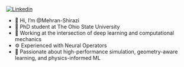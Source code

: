 [![Linkedin](https://img.shields.io/badge/-LinkedIn-blue?style=flat&logo=Linkedin&logoColor=white)](https://www.linkedin.com/in/mehran-shirazi/)

- 👋 Hi, I’m @Mehran-Shirazi
- 🔬 PhD student at The Ohio State University
- 🚀 Working at the intersection of deep learning and computational mechanics
- ⚙️ Experienced with Neural Operators
- 🌱 Passionate about high-performance simulation, geometry-aware learning, and physics-informed ML

<!---
Mehran-Shirazi/Mehran-Shirazi is a ✨ special ✨ repository because its `README.md` (this file) appears on your GitHub profile.
You can click the Preview link to take a look at your changes.
--->

